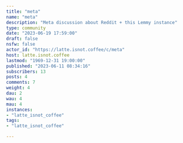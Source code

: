 ```yaml
---
title: "meta" 
name: "meta"
description: "Meta discussion about Reddit + this Lemmy instance"
type: community
date: "2023-06-19 17:59:00"
draft: false
nsfw: false
actor_id: "https://latte.isnot.coffee/c/meta"
host: latte.isnot.coffee
lastmod: "1969-12-31 19:00:00"
published: "2023-06-11 08:34:16"
subscribers: 13
posts: 4
comments: 7
weight: 4
dau: 2
wau: 4
mau: 4
instances:
- "latte_isnot_coffee"
tags: 
- "latte_isnot_coffee"

---
```

